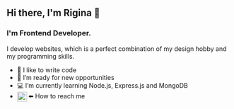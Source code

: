 ## Hi there, I'm Rigina 👋

### I'm Frontend Developer. 
I develop websites, which is a perfect combination of my design hobby and my programming skills.

- 🌱 I like to write code
- 🔭 I’m ready for new opportunities
- 💻 I’m currently learning Node.js, Express.js and MongoDB
- [<img align="left" alt="Riginana | LinkedIn" width="22px" src="https://cdn.jsdelivr.net/npm/simple-icons@v3/icons/linkedin.svg" />][linkedin]⬅️ How to reach me



[linkedin]: https://www.linkedin.com/in/rigina-r-701718183/

<!--
**Riginana/Riginana** is a ✨ _special_ ✨ repository because its `README.md` (this file) appears on your GitHub profile.

Here are some ideas to get you started:

- 🔭 I’m currently working on ...
- 🌱 I’m currently learning ...
- 👯 I’m looking to collaborate on ...
- 🤔 I’m looking for help with ...
- 💬 Ask me about ...
- 📫 How to reach me: ...
- 😄 Pronouns: ...
- ⚡ Fun fact: ...
-->
